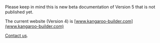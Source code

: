 
Please keep in mind this is new beta documentation of Version 5 that is not published yet.

The current website (Version 4) is [www.kangaroo-builder.com](www.kangaroo-builder.com) 

[Contact us](mailto:thomasbittner83@gmail.com).

